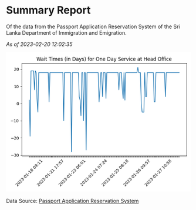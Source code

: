 # Summary Report

Of the data from the Passport Application Reservation System of the Sri Lanka Department of Immigration and Emigration.

*As of 2023-02-20 12:02:35*

![Wait Time Chart](summary.wait_time_chart.png)

Data Source: [Passport Application Reservation System](https://eservices.immigration.gov.lk:8443/appointment/pages/reservationApplication.xhtml)